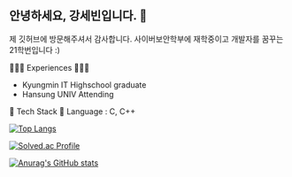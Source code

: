 ## 안녕하세요, 강세빈입니다. 👋
제 깃허브에 방문해주셔서 감사합니다.
사이버보안학부에 재학중이고 개발자를 꿈꾸는 21학번입니다 :)

👩🏻‍💻 Experiences 👩🏻‍💻
- Kyungmin IT Highschool graduate
- Hansung UNIV Attending

🔨 Tech Stack 🔨
Language : C, C++
<!--
**SebIn020208/SebIn020208** is a ✨ _special_ ✨ repository because its `README.md` (this file) appears on your GitHub profile.

Here are some ideas to get you started:

- 🔭 I’m currently working on ...
- 🌱 I’m currently learning ...
- 👯 I’m looking to collaborate on ...
- 🤔 I’m looking for help with ...
- 💬 Ask me about ...
- 📫 How to reach me: ...
- 😄 Pronouns: ...
- ⚡ Fun fact: ...
-->
<!-- ![Sebin's GitHub stats](https://github-readme-stats.vercel.app/api?username=Sebin&show_icons=true&theme=radical) -->

[![Top Langs](https://github-readme-stats.vercel.app/api/top-langs/?username=Sebin&layout=compact)](https://github.com/SebIn020208/github-readme-stats)

[![Solved.ac Profile](http://mazassumnida.wtf/api/v2/generate_badge?boj=rkdehddhkd)](https://solved.ac/rkdehddhkd/)

[![Anurag's GitHub stats](https://github-readme-stats.vercel.app/api?username=SebIn020208)](https://github.com/SebIn020208/github-readme-stats)

